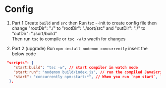 # Config

1. Part 1
Create `build` and `src` then
Run tsc --init  to create config file then change "rootDir": "./" to "rootDir": "./sort/src" and "outDir": "./" to  "outDir": "./sort/build"  
Then run `tsc` to compile or `tsc -w` to wacth for changes

2. Part 2 (upgrade)
Run `npm install nodemon concurrently` insert the below code

```json
 "scripts": {
    "start:build": "tsc -w", // start compiler in watch mode
    "start:run": "nodemon build/index.js", // run the compiled JavaScript
    "start": "concurrently npm:start:*", // When you run `npm start`, `npm:start:* will look for all scripts that start with `start:` and run them concurrently
  },
```